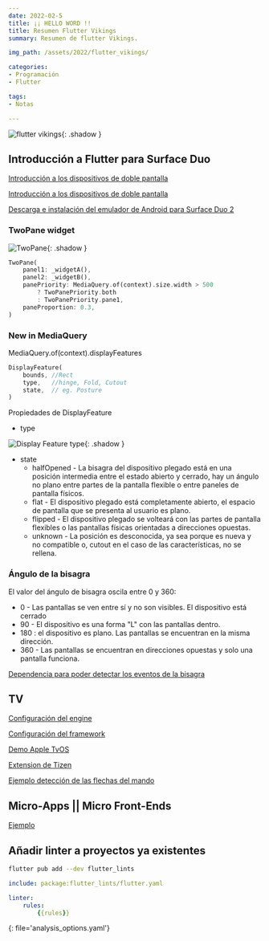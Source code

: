 ```yaml
---
date: 2022-02-5
title: ¡¡ HELLO WORD !!
title: Resumen Flutter Vikings
summary: Resumen de flutter Vikings.

img_path: /assets/2022/flutter_vikings/

categories:
- Programación
- Flutter

tags:
- Notas

---
```


![flutter vikings](logo.svg){: .shadow }

## Introducción a Flutter para Surface Duo

[Introducción a los dispositivos de doble pantalla](https://docs.microsoft.com/es-es/dual-screen/introduction)

[Introducción a los dispositivos de doble pantalla](https://docs.microsoft.com/es-es/dual-screen/introduction)

[Descarga e instalación del emulador de Android para Surface Duo 2](https://docs.microsoft.com/es-es/dual-screen/android/emulator/surface-duo-download?tabs=windows)

### TwoPane widget

![TwoPane](two-pane-widget.png){: .shadow }

``` dart
TwoPane(
    panel1: _widgetA(),
    panel2: _widgetB(),
    panePriority: MediaQuery.of(context).size.width > 500 
        ? TwoPanePriority.both 
        : TwoPanePriority.pane1,
    paneProportion: 0.3,
)
```

### New in MediaQuery

MediaQuery.of(context).displayFeatures

```dart
DisplayFeature(
    bounds, //Rect
    type,   //hinge, Fold, Cutout
    state,  // eg. Posture
)
```

Propiedades de DisplayFeature

* type

![Display Feature type](display_feature_type.png){: .shadow }

* state
  * halfOpened - La bisagra del dispositivo plegado está en una posición intermedia entre el estado abierto y cerrado, hay un ángulo no plano entre partes de la pantalla flexible o entre paneles de pantalla físicos.
  * flat - El dispositivo plegado está completamente abierto, el espacio de pantalla que se presenta al usuario es plano.
  * flipped - El dispositivo plegado se volteará con las partes de pantalla flexibles o las pantallas físicas orientadas a direcciones opuestas.
  * unknown - La posición es desconocida, ya sea porque es nueva y no compatible o, cutout en el caso de las características, no se rellena.

### Ángulo de la bisagra

El valor del ángulo de bisagra oscila entre 0 y 360:

* 0 - Las pantallas se ven entre sí y no son visibles. El dispositivo está cerrado
* 90 - El dispositivo es una forma "L" con las pantallas dentro.
* 180 : el dispositivo es plano. Las pantallas se encuentran en la misma dirección.
* 360 - Las pantallas se encuentran en direcciones opuestas y solo una pantalla funciona.

[Dependencia para poder detectar los eventos de la bisagra](https://pub.dev/packages/dual_screen/install)

## TV

[Configuración del engine](https://github.com/flutter/flutter/wiki/Setting-up-the-Engine-development-environment)

[Configuración del framework](https://github.com/flutter/flutter/wiki/Setting-up-the-Framework-development-environment)

[Demo Apple TvOS](https://github.com/LibertyGlobal/flutter-tvos-demo)

[Extension de Tizen](https://github.com/flutter-tizen/flutter-tizen)

[Ejemplo detección de las flechas del mando](https://github.com/LibertyGlobal/flutter-tvos-demo/blob/4b3e248f906eb1d022c839862a75e69518c5c452/lib/main.dart#L46)

## Micro-Apps || Micro Front-Ends

[Ejemplo](https://github.com/Bwolfs2/movie_app)

## Añadir linter a proyectos ya existentes

```sh
flutter pub add --dev flutter_lints 
```

```yaml
include: package:flutter_lints/flutter.yaml

linter:
    rules:
        {{rules}} 
```
{: file='analysis_options.yaml'}

